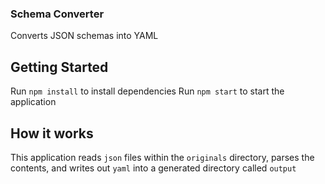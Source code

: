 ### Schema Converter
Converts JSON schemas into YAML 

## Getting Started
Run `npm install` to install dependencies
Run `npm start` to start the application

## How it works
This application reads `json` files within the `originals` directory, parses the contents, and writes out `yaml` into a generated directory called `output`